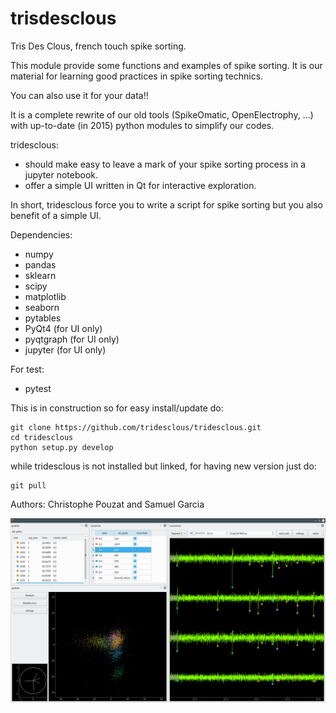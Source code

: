 # trisdesclous
Tris Des Clous, french touch spike sorting.

This module provide some functions and examples of spike sorting.
It is our material for learning good practices in spike sorting technics.

You can also use it for your data!!

It is a complete rewrite of our old tools (SpikeOmatic, OpenElectrophy, ...)
with up-to-date (in 2015) python modules to simplify our codes.

tridesclous:
  * should make easy to leave a mark of your spike sorting process in a jupyter notebook.
  * offer a simple UI written in Qt for interactive exploration.

In short, tridesclous force you to write a script for spike sorting but you also benefit of a simple UI.


Dependencies:
  * numpy
  * pandas
  * sklearn
  * scipy
  * matplotlib
  * seaborn
  * pytables
  * PyQt4 (for UI only)
  * pyqtgraph (for UI only)
  * jupyter (for UI only)

For test:
  * pytest

This is in construction so for easy install/update do:
```
git clone https://github.com/tridesclous/tridesclous.git
cd tridesclous
python setup.py develop
```

while tridesclous is not installed but linked, for having new version just do:
```
git pull
```



Authors: Christophe Pouzat and Samuel Garcia


![snapshot](snapshot.png)